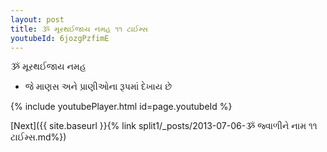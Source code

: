 ```yaml
---
layout: post
title: ૐ મૂરથઈજાય નમહ ૧૧ ટાઈમ્સ
youtubeId: 6jozgPzfimE
---
```

 
 
 ૐ મૂરથઈજાય નમહ  
 
 -  જે માણસ અને પ્રાણીઓના રૂપમાં દેખાય છે 
 
  
 
  
 
 
 
 
 
 


{% include youtubePlayer.html id=page.youtubeId %}
 
[Next]({{ site.baseurl }}{% link  split1/_posts/2013-07-06-ૐ  જ્વાળીને  નામ ૧૧ ટાઈમ્સ.md%})
 
